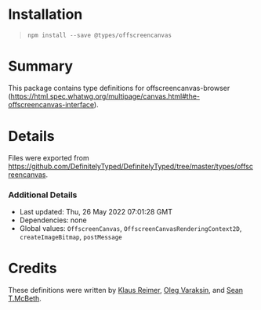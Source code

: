 # Installation

> `npm install --save @types/offscreencanvas`

# Summary

This package contains type definitions for
offscreencanvas-browser (https://html.spec.whatwg.org/multipage/canvas.html#the-offscreencanvas-interface).

# Details

Files were exported from https://github.com/DefinitelyTyped/DefinitelyTyped/tree/master/types/offscreencanvas.

### Additional Details

* Last updated: Thu, 26 May 2022 07:01:28 GMT
* Dependencies: none
* Global values: `OffscreenCanvas`, `OffscreenCanvasRenderingContext2D`, `createImageBitmap`, `postMessage`

# Credits

These definitions were written by [Klaus Reimer](https://github.com/kayahr), [Oleg Varaksin](https://github.com/ova2),
and [Sean T.McBeth](https://github.com/capnmidnight).
